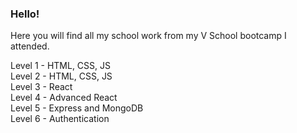 ### Hello!
Here you will find all my school work from my V School bootcamp I attended.

Level 1 - HTML, CSS, JS <br/>
Level 2 - HTML, CSS, JS <br/>
Level 3 - React <br/>
Level 4 - Advanced React <br/>
Level 5 - Express and MongoDB <br/>
Level 6 - Authentication
